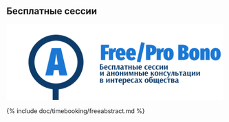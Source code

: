## Бесплатные сессии

<a href="/timebooking/">![Бронирование бесплатных сессий](/_img/A.svg)</a>

{% include doc/timebooking/freeabstract.md %}


